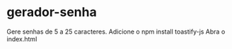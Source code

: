 # gerador-senha

Gere senhas de 5 a 25 caracteres.
Adicione o npm install toastify-js
Abra o index.html
